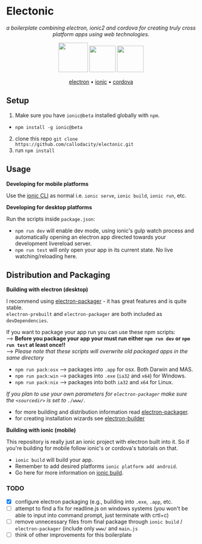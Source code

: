 # Electonic

<p align="center">
  <i>
  a boilerplate combining electron, ionic2 and cordova for creating truly cross platform apps using web technologies.
  </i>
</p>  

<p align="center">
  <img src="https://raw.githubusercontent.com/callodacity/electonic/files/img/electron-final.png" width="78"/>
  <img src="https://raw.githubusercontent.com/callodacity/electonic/files/img/ionic-final.png" width="70"/>
  <img src="https://raw.githubusercontent.com/callodacity/electonic/files/img/cordova-final.png" width="70"/>
</p>

<p align="center">
  <a href="http://electron.atom.io/">electron</a> &#8226;
  <a href="http://ionicframework.com/">ionic</a> &#8226;
  <a href="https://cordova.apache.org/">cordova</a> 
</p>

## Setup
1. Make sure you have `ionic@beta` installed globally with `npm`.  
- `npm install -g ionic@beta`
2. clone this repo `git clone https://github.com/callodacity/electonic.git`
3. run `npm install`

## Usage

**Developing for mobile platforms**  

Use the [ionic CLI](http://ionicframework.com/docs/v2/getting-started/installation/) as normal i.e. `ionic serve`, `ionic build`, `ionic run`, etc.  

**Developing for desktop platforms**  

Run the scripts inside `package.json`:
- `npm run dev` will enable dev mode, using ionic's gulp watch process and automatically opening an electron app directed towards your development livereload server.
- `npm run test` will only open your app in its current state. No live watching/reloading here.

## Distribution and Packaging  

**Building with electron (desktop)**  

I recommend using [electron-packager](https://github.com/electron-userland/electron-packager) - it has great features and is quite stable.  
`electron-prebuilt` and `electron-packager` are both included as `devDependencies`.  

If you want to package your app run you can use these npm scripts:  
--> **Before you package your app your must run either `npm run dev` or `npm run test` at least once!!**  
--> _Please note that these scripts will overwrite old packaged apps in the same directory_

- `npm run pack:osx` --> packages into `.app` for osx. Both Darwin and MAS.
- `npm run pack:win` --> packages into `.exe` (`ia32` and `x64`) for Windows.
- `npm run pack:nix` --> packages into both `ia32` and `x64` for Linux.

_If you plan to use your own parameters for `electron-packager` make sure the `<sourcedir>` is set to `./www/`._
 
- for more building and distribution information read [electron-packager](https://github.com/electron-userland/electron-packager).
- for creating installation wizards see [electron-builder](https://www.npmjs.com/package/electron-builder)

**Building with ionic (mobile)**  

This repository is really just an ionic project with electron built into it. So if you're building for mobile follow ionic's or cordova's tutorials on that.  
- `ionic build` will build your app.  
- Remember to add desired platforms `ionic platform add android`.  
- Go here for more information on [ionic build](http://ionicframework.com/docs/v2/cli/build/).

### TODO
- [x] configure electron packaging (e.g., building into `.exe`, `.app`, etc.
- [ ] attempt to find a fix for readline.js on windows systems (you won't be able to input into command prompt, just terminate with crtl+c)
- [ ] remove unnecessary files from final package through `ionic build` / `electron-packager` (include only `www/` and `main.js`
- [ ] think of other improvements for this boilerplate
